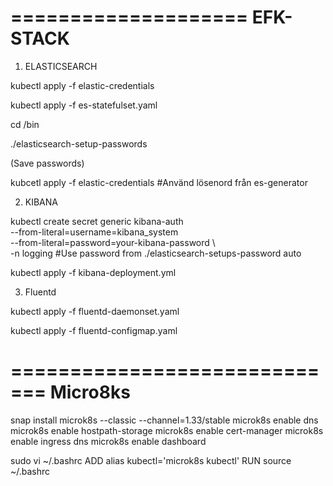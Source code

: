====================
EFK-STACK
====================

1. ELASTICSEARCH

kubectl apply -f elastic-credentials

kubectl apply -f es-statefulset.yaml

cd /bin

./elasticsearch-setup-passwords

(Save passwords)

kubcetl apply -f elastic-credentials #Använd lösenord från es-generator


2. KIBANA

kubectl create secret generic kibana-auth \
  --from-literal=username=kibana_system \
  --from-literal=password=your-kibana-password \   
  -n logging
#Use password from ./elasticsearch-setups-password auto

kubectl apply -f kibana-deployment.yml

3. Fluentd
   
kubectl apply -f fluentd-daemonset.yaml

kubectl apply -f fluentd-configmap.yaml


=============================
Micro8ks
=============================

snap install microk8s --classic --channel=1.33/stable
microk8s enable dns
microk8s enable hostpath-storage
microk8s enable cert-manager
microk8s enable ingress dns
microk8s enable dashboard

sudo vi ~/.bashrc
ADD
alias kubectl='microk8s kubectl'
RUN
source ~/.bashrc


 

